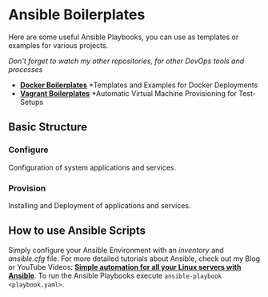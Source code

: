 # Ansible Boilerplates
Here are some useful Ansible Playbooks, you can use as templates or examples for various projects.

*Don't forget to watch my other repositories, for other DevOps tools and processes*

- **[Docker Boilerplates](https://github.com/xcad2k/docker-boilerplates)** *Templates and Examples for Docker Deployments
- **[Vagrant Boilerplates](https://github.com/xcad2k/vagrant-boilerplates)** *Automatic Virtual Machine Provisioning for Test-Setups

## Basic Structure 

### Configure

Configuration of system applications and services.

### Provision

Installing and Deployment of applications and services.

## How to use Ansible Scripts

Simply configure your Ansible Environment with an *inventory* and *ansible.cfg* file. For more detailed tutorials about Ansible, check out my Blog or YouTube Videos: **[Simple automation for all your Linux servers with Ansible](https://www.the-digital-life.com/automation-ansible/)**. To run the Ansible Playbooks execute `ansible-playbook <playbook.yaml>`.

